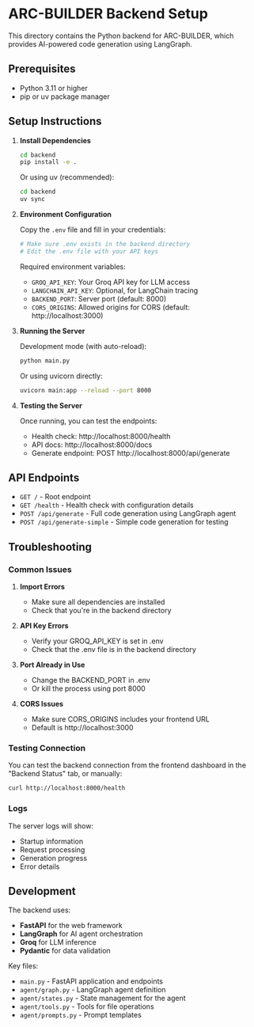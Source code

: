 # ARC-BUILDER Backend Setup

This directory contains the Python backend for ARC-BUILDER, which provides AI-powered code generation using LangGraph.

## Prerequisites

- Python 3.11 or higher
- pip or uv package manager

## Setup Instructions

1. **Install Dependencies**
   ```bash
   cd backend
   pip install -e .
   ```
   
   Or using uv (recommended):
   ```bash
   cd backend
   uv sync
   ```

2. **Environment Configuration**
   
   Copy the `.env` file and fill in your credentials:
   ```bash
   # Make sure .env exists in the backend directory
   # Edit the .env file with your API keys
   ```
   
   Required environment variables:
   - `GROQ_API_KEY`: Your Groq API key for LLM access
   - `LANGCHAIN_API_KEY`: Optional, for LangChain tracing
   - `BACKEND_PORT`: Server port (default: 8000)
   - `CORS_ORIGINS`: Allowed origins for CORS (default: http://localhost:3000)

3. **Running the Server**
   
   Development mode (with auto-reload):
   ```bash
   python main.py
   ```
   
   Or using uvicorn directly:
   ```bash
   uvicorn main:app --reload --port 8000
   ```

4. **Testing the Server**
   
   Once running, you can test the endpoints:
   - Health check: http://localhost:8000/health
   - API docs: http://localhost:8000/docs
   - Generate endpoint: POST http://localhost:8000/api/generate

## API Endpoints

- `GET /` - Root endpoint
- `GET /health` - Health check with configuration details
- `POST /api/generate` - Full code generation using LangGraph agent
- `POST /api/generate-simple` - Simple code generation for testing

## Troubleshooting

### Common Issues

1. **Import Errors**
   - Make sure all dependencies are installed
   - Check that you're in the backend directory

2. **API Key Errors**
   - Verify your GROQ_API_KEY is set in .env
   - Check that the .env file is in the backend directory

3. **Port Already in Use**
   - Change the BACKEND_PORT in .env
   - Or kill the process using port 8000

4. **CORS Issues**
   - Make sure CORS_ORIGINS includes your frontend URL
   - Default is http://localhost:3000

### Testing Connection

You can test the backend connection from the frontend dashboard in the "Backend Status" tab, or manually:

```bash
curl http://localhost:8000/health
```

### Logs

The server logs will show:
- Startup information
- Request processing
- Generation progress
- Error details

## Development

The backend uses:
- **FastAPI** for the web framework
- **LangGraph** for AI agent orchestration
- **Groq** for LLM inference
- **Pydantic** for data validation

Key files:
- `main.py` - FastAPI application and endpoints
- `agent/graph.py` - LangGraph agent definition
- `agent/states.py` - State management for the agent
- `agent/tools.py` - Tools for file operations
- `agent/prompts.py` - Prompt templates
